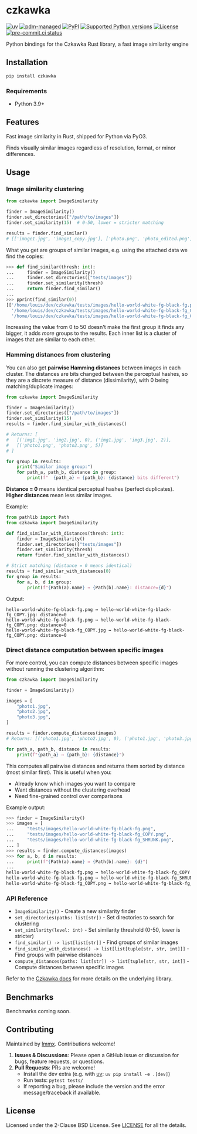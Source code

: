 # czkawka

<!-- [![downloads](https://static.pepy.tech/badge/czkawka/month)](https://pepy.tech/project/czkawka) -->
[![uv](https://img.shields.io/endpoint?url=https://raw.githubusercontent.com/astral-sh/uv/main/assets/badge/v0.json)](https://github.com/astral-sh/uv)
[![pdm-managed](https://img.shields.io/badge/pdm-managed-blueviolet)](https://pdm.fming.dev)
[![PyPI](https://img.shields.io/pypi/v/czkawka.svg)](https://pypi.org/project/czkawka)
[![Supported Python versions](https://img.shields.io/pypi/pyversions/czkawka.svg)](https://pypi.org/project/czkawka)
[![License](https://img.shields.io/pypi/l/czkawka.svg)](https://pypi.python.org/pypi/czkawka)
[![pre-commit.ci status](https://results.pre-commit.ci/badge/github/lmmx/czkawka/master.svg)](https://results.pre-commit.ci/latest/github/lmmx/czkawka/master)

Python bindings for the Czkawka Rust library, a fast image similarity engine

## Installation
```bash
pip install czkawka
```

### Requirements

- Python 3.9+

## Features

Fast image similarity in Rust, shipped for Python via PyO3.

Finds visually similar images regardless of resolution, format, or minor differences.

## Usage

### Image similarity clustering
```py
from czkawka import ImageSimilarity

finder = ImageSimilarity()
finder.set_directories(["/path/to/images"])
finder.set_similarity(15)  # 0-50, lower = stricter matching

results = finder.find_similar()
# [['image1.jpg', 'image1_copy.jpg'], ['photo.png', 'photo_edited.png']]
```

What you get are groups of similar images, e.g. using the attached data we find the copies:
```py
>>> def find_similar(thresh: int):
...     finder = ImageSimilarity()
...     finder.set_directories(["tests/images"])
...     finder.set_similarity(thresh)
...     return finder.find_similar()
...
>>> pprint(find_similar(0))
[['/home/louis/dev/czkawka/tests/images/hello-world-white-fg-black-fg.png',
  '/home/louis/dev/czkawka/tests/images/hello-world-white-fg-black-fg_COPY.jpg',
  '/home/louis/dev/czkawka/tests/images/hello-world-white-fg-black-fg_COPY.png']]
```

Increasing the value from 0 to 50 doesn't make the first group it finds any bigger, it adds *more*
groups to the results. Each inner list is a cluster of images that are similar to each other.

### Hamming distances from clustering

You can also get **pairwise Hamming distances** between images in each cluster. The distances are bits changed between the perceptual hashes, so they are a discrete measure of distance (dissimilarity), with 0 being matching/duplicate images:
```python
from czkawka import ImageSimilarity

finder = ImageSimilarity()
finder.set_directories(["/path/to/images"])
finder.set_similarity(15)
results = finder.find_similar_with_distances()

# Returns: [
#   [('img1.jpg', 'img2.jpg', 0), ('img1.jpg', 'img3.jpg', 2)],
#   [('photo1.png', 'photo2.png', 5)]
# ]

for group in results:
    print("Similar image group:")
    for path_a, path_b, distance in group:
        print(f"  {path_a} ↔ {path_b}: {distance} bits different")
```

**Distance = 0** means identical perceptual hashes (perfect duplicates).  
**Higher distances** mean less similar images.

Example:
```python
from pathlib import Path
from czkawka import ImageSimilarity

def find_similar_with_distances(thresh: int):
    finder = ImageSimilarity()
    finder.set_directories(["tests/images"])
    finder.set_similarity(thresh)
    return finder.find_similar_with_distances()

# Strict matching (distance = 0 means identical)
results = find_similar_with_distances(0)
for group in results:
    for a, b, d in group:
        print(f"{Path(a).name} ↔ {Path(b).name}: distance={d}")
```

Output:
```
hello-world-white-fg-black-fg.png ↔ hello-world-white-fg-black-fg_COPY.jpg: distance=0
hello-world-white-fg-black-fg.png ↔ hello-world-white-fg-black-fg_COPY.png: distance=0
hello-world-white-fg-black-fg_COPY.jpg ↔ hello-world-white-fg-black-fg_COPY.png: distance=0
```

### Direct distance computation between specific images

For more control, you can compute distances between specific images without running the clustering algorithm:
```python
from czkawka import ImageSimilarity

finder = ImageSimilarity()

images = [
    "photo1.jpg",
    "photo2.jpg", 
    "photo3.jpg",
]

results = finder.compute_distances(images)
# Returns: [('photo1.jpg', 'photo2.jpg', 0), ('photo1.jpg', 'photo3.jpg', 14), ...]

for path_a, path_b, distance in results:
    print(f"{path_a} ↔ {path_b}: {distance}")
```

This computes all pairwise distances and returns them sorted by distance (most similar first). This is useful when you:
- Already know which images you want to compare
- Want distances without the clustering overhead
- Need fine-grained control over comparisons

Example output:
```python
>>> finder = ImageSimilarity()
>>> images = [
...     "tests/images/hello-world-white-fg-black-fg.png",
...     "tests/images/hello-world-white-fg-black-fg_COPY.png",
...     "tests/images/hello-world-white-fg-black-fg_SHRUNK.png",
... ]
>>> results = finder.compute_distances(images)
>>> for a, b, d in results:
...     print(f"{Path(a).name} ↔ {Path(b).name}: {d}")
...
hello-world-white-fg-black-fg.png ↔ hello-world-white-fg-black-fg_COPY.png: 0
hello-world-white-fg-black-fg.png ↔ hello-world-white-fg-black-fg_SHRUNK.png: 14
hello-world-white-fg-black-fg_COPY.png ↔ hello-world-white-fg-black-fg_SHRUNK.png: 14
```

### API Reference

- `ImageSimilarity()` - Create a new similarity finder
- `set_directories(paths: list[str])` - Set directories to search for clustering
- `set_similarity(level: int)` - Set similarity threshold (0-50, lower is stricter)
- `find_similar() -> list[list[str]]` - Find groups of similar images
- `find_similar_with_distances() -> list[list[tuple[str, str, int]]]` - Find groups with pairwise distances
- `compute_distances(paths: list[str]) -> list[tuple[str, str, int]]` - Compute distances between specific images

Refer to the [Czkawka docs](https://docs.rs/czkawka_core/latest/czkawka_core/) for more details on the underlying library.

## Benchmarks

Benchmarks coming soon.

## Contributing

Maintained by [lmmx](https://github.com/lmmx). Contributions welcome!

1. **Issues & Discussions**: Please open a GitHub issue or discussion for bugs, feature requests, or questions.
2. **Pull Requests**: PRs are welcome!
   - Install the dev extra (e.g. with [uv](https://docs.astral.sh/uv/): `uv pip install -e .[dev]`)
   - Run tests: `pytest tests/`
   - If reporting a bug, please include the version and the error message/traceback if available.

## License

Licensed under the 2-Clause BSD License. See [LICENSE](https://github.com/lmmx/czkawka/blob/master/LICENSE) for all the details.